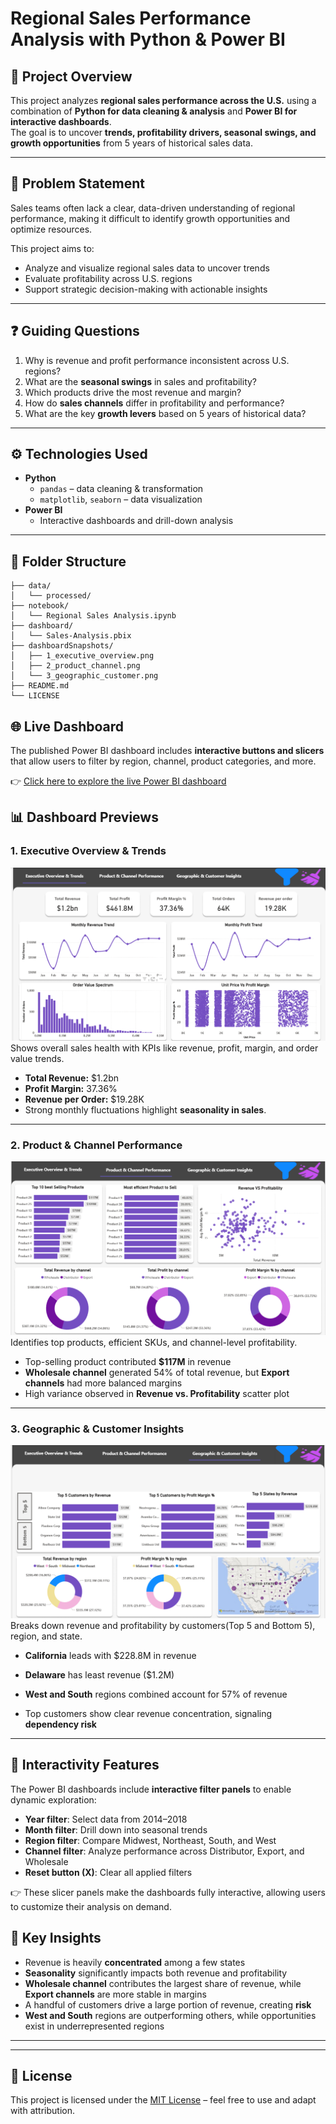 # Regional Sales Performance Analysis with Python & Power BI

## 📌 Project Overview
This project analyzes **regional sales performance across the U.S.** using a combination of **Python for data cleaning & analysis** and **Power BI for interactive dashboards**.  
The goal is to uncover **trends, profitability drivers, seasonal swings, and growth opportunities** from 5 years of historical sales data.  


---

## 🧩 Problem Statement
Sales teams often lack a clear, data-driven understanding of regional performance, making it difficult to identify growth opportunities and optimize resources.  

This project aims to:
- Analyze and visualize regional sales data to uncover trends  
- Evaluate profitability across U.S. regions  
- Support strategic decision-making with actionable insights  

---

## ❓ Guiding Questions
1. Why is revenue and profit performance inconsistent across U.S. regions?  
2. What are the **seasonal swings** in sales and profitability?  
3. Which products drive the most revenue and margin?  
4. How do **sales channels** differ in profitability and performance?  
5. What are the key **growth levers** based on 5 years of historical data?  

---

## ⚙️ Technologies Used
- **Python**  
  - `pandas` – data cleaning & transformation   
  - `matplotlib`, `seaborn` – data visualization   
- **Power BI**  
  - Interactive dashboards and drill-down analysis  

---

## 📂 Folder Structure
```
├── data/                    
│   └── processed/
├── notebook/              
│   └── Regional Sales Analysis.ipynb
├── dashboard/             
│   └── Sales-Analysis.pbix
├── dashboardSnapshots/                 
│   ├── 1_executive_overview.png
│   ├── 2_product_channel.png
│   └── 3_geographic_customer.png
├── README.md               
└── LICENSE                 
```


## 🌐 Live Dashboard
The published Power BI dashboard includes **interactive buttons and slicers**  
that allow users to filter by region, channel, product categories, and more.  

👉 [Click here to explore the live Power BI dashboard](https://app.powerbi.com/view?r=eyJrIjoiYTAwNDYyMTQtOTkxNi00YjI5LTliYjgtMDVkMWJiYzJlY2UyIiwidCI6IjJhYzEyMWViLTg1ZmUtNGQxMC05NTAxLWI1ZjY5ZDUyYmQ1OCJ9)


## 📊 Dashboard Previews

### 1. Executive Overview & Trends

![](dashboardSnapshots/1_executive_overview.png) 
Shows overall sales health with KPIs like revenue, profit, margin, and order value trends.

- **Total Revenue:** $1.2bn  
- **Profit Margin:** 37.36%  
- **Revenue per Order:** $19.28K  
- Strong monthly fluctuations highlight **seasonality in sales**.

---

### 2. Product & Channel Performance

![](dashboardSnapshots/2_product_channel.png)
Identifies top products, efficient SKUs, and channel-level profitability.

- Top-selling product contributed **$117M** in revenue  
- **Wholesale channel** generated 54% of total revenue, but **Export channels** had more balanced margins  
- High variance observed in **Revenue vs. Profitability** scatter plot  

---

### 3. Geographic & Customer Insights

![](dashboardSnapshots/3_geographic_customer.png)
Breaks down revenue and profitability by customers(Top 5 and Bottom 5), region, and state.

- **California** leads with $228.8M in revenue  
- **Delaware** has least revenue ($1.2M)

- **West and South** regions combined account for 57% of revenue  
- Top customers show clear revenue concentration, signaling **dependency risk**  

---

## 🔘 Interactivity Features

The Power BI dashboards include **interactive filter panels** to enable dynamic exploration:  
- **Year filter**: Select data from 2014–2018  
- **Month filter**: Drill down into seasonal trends  
- **Region filter**: Compare Midwest, Northeast, South, and West  
- **Channel filter**: Analyze performance across Distributor, Export, and Wholesale  
- **Reset button (X)**: Clear all applied filters  

👉 These slicer panels make the dashboards fully interactive, allowing users to customize their analysis on demand.


## 📌 Key Insights
- Revenue is heavily **concentrated** among a few states  
- **Seasonality** significantly impacts both revenue and profitability  
- **Wholesale channel** contributes the largest share of revenue, while **Export channels** are more stable in margins  
- A handful of customers drive a large portion of revenue, creating **risk**  
- **West and South** regions are outperforming others, while opportunities exist in underrepresented regions  

---

---
## 📜 License
This project is licensed under the [MIT License](LICENSE) – feel free to use and adapt with attribution.

